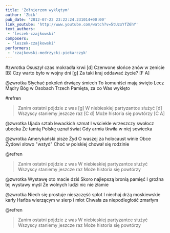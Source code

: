 ```yaml
---
title: 'Żołnierzom wyklętym'
author: 'Zbik'
pub_date: '2012-07-22 23:22:24.231014+00:00'
link_youtube: 'http://www.youtube.com/watch?v=5tUzxYfZ6hY'
text_authors:
 - 'leszek-czajkowski'
composers:
 - 'leszek-czajkowski'
performers:
 - 'czajkowski-medrzycki-piekarczyk'
---
```


#zwrotka
Osuszył czas mokradła krwi [d]
Czerwone słońce znów w zenicie [B]
Czy warto było w wojny dni [g]
Za taki kraj oddawać życie? [F A]

@zwrotka
Słychać pokoleń drwiący śmiech
To komuniści mają święto
Lecz Mądry Bóg w Osobach Trzech
Pamięta, za co Was wyklęto

#refren
>Zanim ostatni pójdzie z was [g]
>W niebieskiej partyzantce służyć [d]
>Wszyscy staniemy jeszcze raz [C d]
>Może historia się powtórzy [C A]

@zwrotka
Ujada sztab lewackich szmat
I wściekle wrzeszczy swołocz ubecka
Że tamtą Polskę uznał świat
Gdy armia tkwiła w niej sowiecka

@zwrotka
Amerykański pisze Żyd
O waszej za holocaust winie
Obce Żydowi słowo "wstyd"
Choć w polskiej chował się rodzinie

@refren
>Zanim ostatni pójdzie z was
>W niebieskiej partyzantce służyć
>Wszyscy staniemy jeszcze raz
>Może historia się powtórzy

@zwrotka
Wystawę oto macie dziś
Skoro najlepszą bronią pamięć
I groźna tej wystawy myśl
Że wolnych ludzi nic nie złamie

@zwrotka
Niech się prostuje nieszczęść splot
I niechaj drżą moskiewskie karły
Hańba wierzącym w sierp i młot
Chwała za niepodległość zmarłym

@refren
>Zanim ostatni pójdzie z was
>W niebieskiej partyzantce służyć
>Wszyscy staniemy jeszcze raz
>Może historia się powtórzy